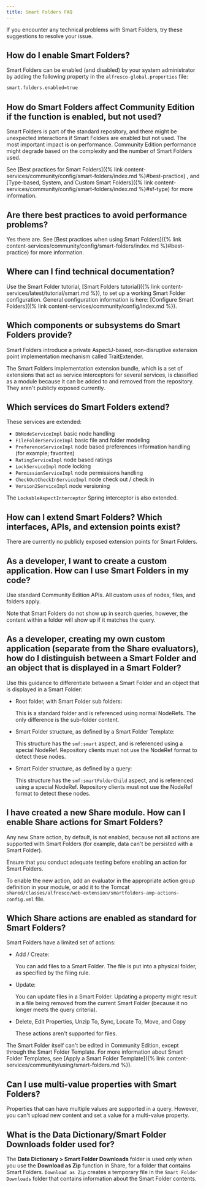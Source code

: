 ```yaml
---
title: Smart Folders FAQ
---
```


If you encounter any technical problems with Smart Folders, try these suggestions to resolve your issue.

## How do I enable Smart Folders?

Smart Folders can be enabled (and disabled) by your system administrator by adding the following property in the `alfresco-global.properties` file:

```bash
smart.folders.enabled=true
```

## How do Smart Folders affect Community Edition if the function is enabled, but not used?

Smart Folders is part of the standard repository, and there might be unexpected interactions if Smart Folders are enabled but not used. The most important impact is on performance.  Community Edition performance might degrade based on the complexity and the number of Smart Folders used.

See [Best practices for Smart Folders]({% link content-services/community/config/smart-folders/index.md %}#best-practice) , and [Type-based, System, and Custom Smart Folders]({% link content-services/community/config/smart-folders/index.md %}#sf-type) for more information.

## Are there best practices to avoid performance problems?

Yes there are. See [Best practices when using Smart Folders]({% link content-services/community/config/smart-folders/index.md %}#best-practice) for more information.

## Where can I find technical documentation?

Use the Smart Folder tutorial, [Smart Folders tutorial]({% link content-services/latest/tutorial/smart.md %}), to set up a working Smart Folder configuration. General configuration information is here: [Configure Smart Folders]({% link content-services/community/config/index.md %}).

## Which components or subsystems do Smart Folders provide?

Smart Folders introduce a private AspectJ-based, non-disruptive extension point implementation mechanism called TraitExtender.

The Smart Folders implementation extension bundle, which is a set of extensions that act as service interceptors for several services, is classified as a module because it can be added to and removed from the repository. They aren't publicly exposed currently.

## Which services do Smart Folders extend?

These services are extended:

* `DbNodeServiceImpl` basic node handling
* `FileFolderServiceImpl` basic file and folder modeling
* `PreferenceServiceImpl` node based preferences information handling (for example; favorites)
* `RatingServiceImpl` node based ratings
* `LockServiceImpl` node locking
* `PermissionServiceImpl` node permissions handling
* `CheckOutCheckInServiceImpl` node check out / check in
* `Version2ServiceImpl` node versioning

The `LockableAspectInterceptor` Spring interceptor is also extended.

## How can I extend Smart Folders? Which interfaces, APIs, and extension points exist?

There are currently no publicly exposed extension points for Smart Folders.

## As a developer, I want to create a custom application. How can I use Smart Folders in my code?

Use standard Community Edition APIs. All custom uses of nodes, files, and folders apply.

Note that Smart Folders do not show up in search queries, however, the content within a folder will show up if it matches the query.

## As a developer, creating my own custom application (separate from the Share evaluators), how do I distinguish between a Smart Folder and an object that is displayed in a Smart Folder?

Use this guidance to differentiate between a Smart Folder and an object that is displayed in a Smart Folder:

* Root folder, with Smart Folder sub folders:

  This is a standard folder and is referenced using normal NodeRefs. The only difference is the sub-folder content.

* Smart Folder structure, as defined by a Smart Folder Template:

  This structure has the `smf:smart` aspect, and is referenced using a special NodeRef. Repository clients must not use the NodeRef format to detect these nodes.

* Smart Folder structure, as defined by a query:

  This structure has the `smf:smartFolderChild` aspect, and is referenced using a special NodeRef. Repository clients must not use the NodeRef format to detect these nodes.

## I have created a new Share module. How can I enable Share actions for Smart Folders?

Any new Share action, by default, is not enabled, because not all actions are supported with Smart Folders (for example, data can't be persisted with a Smart Folder).

Ensure that you conduct adequate testing before enabling an action for Smart Folders.

To enable the new action, add an evaluator in the appropriate action group definition in your module, or add it to the Tomcat `shared/classes/alfresco/web-extension/smartfolders-amp-actions-config.xml` file.

## Which Share actions are enabled as standard for Smart Folders?

Smart Folders have a limited set of actions:

* Add / Create:

  You can add files to a Smart Folder. The file is put into a physical folder, as specified by the filing rule.

* Update:

  You can update files in a Smart Folder. Updating a property might result in a file being removed from the current Smart Folder (because it no longer meets the query criteria).

* Delete, Edit Properties, Unzip To, Sync, Locate To, Move, and Copy

  These actions aren't supported for files.

The Smart Folder itself can't be edited in Community Edition, except through the Smart Folder Template. For more information about Smart Folder Templates, see [Apply a Smart Folder Template]({% link content-services/community/using/smart-folders.md %}).

## Can I use multi-value properties with Smart Folders?

Properties that can have multiple values are supported in a query. However, you can't upload new content and set a value for a multi-value property.

## What is the Data Dictionary/Smart Folder Downloads folder used for?

The **Data Dictionary > Smart Folder Downloads** folder is used only when you use the **Download as Zip** function in Share, for a folder that contains Smart Folders. `Download as Zip` creates a temporary file in the `Smart Folder Downloads` folder that contains information about the Smart Folder contents.
